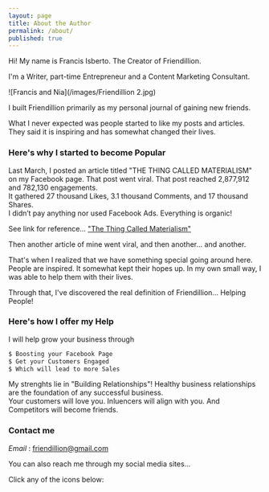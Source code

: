 ```yaml
---
layout: page
title: About the Author
permalink: /about/
published: true
---
```


Hi! My name is Francis Isberto. The Creator of Friendillion.

I'm a Writer, part-time Entrepreneur and a Content Marketing Consultant. 


![Francis and Nia](/images/Friendillion 2.jpg)  

I built Friendillion primarily as my personal journal of gaining new friends. 

What I never expected was people started to like my posts and articles. They said it is inspiring and has somewhat changed their lives. 


### Here's why I started to become Popular 

Last March, I posted an article titled "THE THING CALLED MATERIALISM" on my Facebook page. That post went viral. 
That post reached 2,877,912 and 782,130 engagements.   
It gathered 27 thousand Likes, 3.1 thousand Comments, and 17 thousand Shares.   
I didn’t pay anything nor used Facebook Ads. Everything is organic!

See link for reference...
["The Thing Called Materialism"](https://www.facebook.com/friendillion/posts/624066881378707?__tn__=K-R)

Then another article of mine went viral, and then another... and another.

That's when I realized that we have something special going around here.   
People are inspired. It somewhat kept their hopes up. In my own small way, I was able to help them with their lives.

Through that, I've discovered the real definition of Friendillion... Helping People!


### Here's how I offer my Help

I will help grow your business through

```sh
$ Boosting your Facebook Page
$ Get your Customers Engaged
$ Which will lead to more Sales
```

My strenghts lie in "Building Relationships"! Healthy business relationships are the foundation of any successful business.   
Your customers will love you. Inluencers will align with you. And Competitors will become friends.



### Contact me


_Email_ : [friendillion@gmail.com](mailto:friendillion@gmail.com)

You can also reach me through my social media sites...  

Click any of the icons below:

